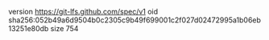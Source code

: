 version https://git-lfs.github.com/spec/v1
oid sha256:052b49a6d9504b0c2305c9b49f699001c2f027d02472995a1b06eb13251e80db
size 754
